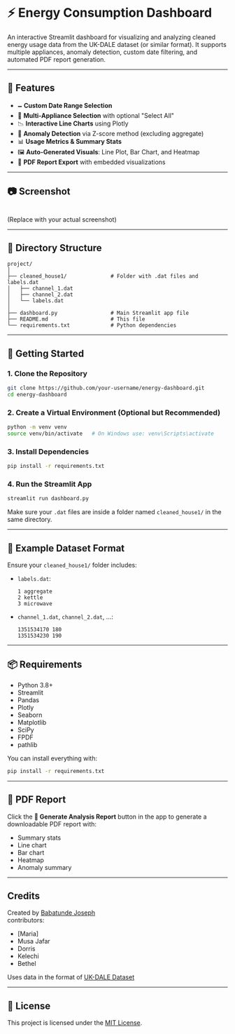 # ⚡ Energy Consumption Dashboard

An interactive Streamlit dashboard for visualizing and analyzing cleaned energy usage data from the UK-DALE dataset (or similar format). It supports multiple appliances, anomaly detection, custom date filtering, and automated PDF report generation.

---

## 📌 Features

- 🗕️ **Custom Date Range Selection**
- 🧰 **Multi-Appliance Selection** with optional "Select All"
- 📉 **Interactive Line Charts** using Plotly
- 🚨 **Anomaly Detection** via Z-score method (excluding aggregate)
- 📊 **Usage Metrics & Summary Stats**
- 🖼️ **Auto-Generated Visuals**: Line Plot, Bar Chart, and Heatmap
- 📄 **PDF Report Export** with embedded visualizations

---

## 📷 Screenshot

\
(Replace with your actual screenshot)

---

## 📁 Directory Structure

```
project/
│
├── cleaned_house1/              # Folder with .dat files and labels.dat
│   ├── channel_1.dat
│   ├── channel_2.dat
│   └── labels.dat
│
├── dashboard.py                 # Main Streamlit app file
├── README.md                    # This file
└── requirements.txt             # Python dependencies
```

---

## 🚀 Getting Started

### 1. Clone the Repository

```bash
git clone https://github.com/your-username/energy-dashboard.git
cd energy-dashboard
```

### 2. Create a Virtual Environment (Optional but Recommended)

```bash
python -m venv venv
source venv/bin/activate   # On Windows use: venv\Scripts\activate
```

### 3. Install Dependencies

```bash
pip install -r requirements.txt
```

### 4. Run the Streamlit App

```bash
streamlit run dashboard.py
```

Make sure your `.dat` files are inside a folder named `cleaned_house1/` in the same directory.

---

## 🧪 Example Dataset Format

Ensure your `cleaned_house1/` folder includes:

- `labels.dat`:

  ```
  1 aggregate
  2 kettle
  3 microwave
  ```

- `channel_1.dat`, `channel_2.dat`, ...:

  ```
  1351534170 180
  1351534230 190
  ```

---

## 📦 Requirements

- Python 3.8+
- Streamlit
- Pandas
- Plotly
- Seaborn
- Matplotlib
- SciPy
- FPDF
- pathlib

You can install everything with:

```bash
pip install -r requirements.txt
```

---

## 📄 PDF Report

Click the **📄 Generate Analysis Report** button in the app to generate a downloadable PDF report with:

- Summary stats
- Line chart
- Bar chart
- Heatmap
- Anomaly summary

---

## Credits

Created by [Babatunde Joseph](https://github.com/your-username)\
contributors: 
- [Maria]
- Musa Jafar
- Dorris
- Kelechi
- Bethel

Uses data in the format of [UK-DALE Dataset](https://jack-kelly.com/data/)

---

## 📓 License

This project is licensed under the [MIT License](LICENSE).

